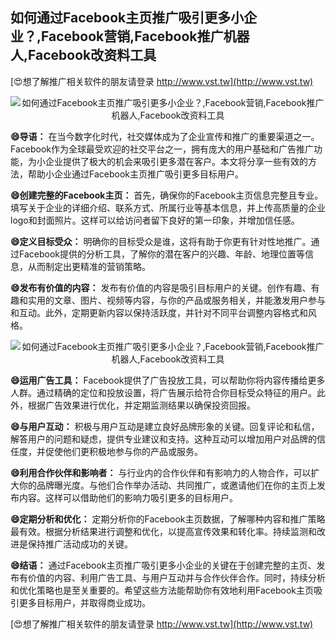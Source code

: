 ## **如何通过Facebook主页推广吸引更多小企业？,Facebook营销,Facebook推广机器人,Facebook改资料工具**

[😍想了解推广相关软件的朋友请登录 http://www.vst.tw](http://www.vst.tw)

 <center><img src="https://vst.tw/MP4/tuiguang/png/3.png" alt="如何通过Facebook主页推广吸引更多小企业？,Facebook营销,Facebook推广机器人,Facebook改资料工具"></center>

**😄导语：**
在当今数字化时代，社交媒体成为了企业宣传和推广的重要渠道之一。Facebook作为全球最受欢迎的社交平台之一，拥有庞大的用户基础和广告推广功能，为小企业提供了极大的机会来吸引更多潜在客户。本文将分享一些有效的方法，帮助小企业通过Facebook主页推广吸引更多目标用户。

**😄创建完整的Facebook主页：**
首先，确保你的Facebook主页信息完整且专业。填写关于企业的详细介绍、联系方式、所属行业等基本信息，并上传高质量的企业logo和封面照片。这样可以给访问者留下良好的第一印象，并增加信任感。

**😄定义目标受众：**
明确你的目标受众是谁，这将有助于你更有针对性地推广。通过Facebook提供的分析工具，了解你的潜在客户的兴趣、年龄、地理位置等信息，从而制定出更精准的营销策略。

**😄发布有价值的内容：**
发布有价值的内容是吸引目标用户的关键。创作有趣、有趣和实用的文章、图片、视频等内容，与你的产品或服务相关，并能激发用户参与和互动。此外，定期更新内容以保持活跃度，并针对不同平台调整内容格式和风格。

 <center><img src="https://vst.tw/MP4/tuiguang/png/3.png" alt="如何通过Facebook主页推广吸引更多小企业？,Facebook营销,Facebook推广机器人,Facebook改资料工具"></center>

**😄运用广告工具：**
Facebook提供了广告投放工具，可以帮助你将内容传播给更多人群。通过精确的定位和投放设置，将广告展示给符合你目标受众特征的用户。此外，根据广告效果进行优化，并定期监测结果以确保投资回报。

**😄与用户互动：**
积极与用户互动是建立良好品牌形象的关键。回复评论和私信，解答用户的问题和疑虑，提供专业建议和支持。这种互动可以增加用户对品牌的信任度，并促使他们更积极地参与你的产品或服务。

**😄利用合作伙伴和影响者：**
与行业内的合作伙伴和有影响力的人物合作，可以扩大你的品牌曝光度。与他们合作举办活动、共同推广，或邀请他们在你的主页上发布内容。这样可以借助他们的影响力吸引更多的目标用户。

**😄定期分析和优化：**
定期分析你的Facebook主页数据，了解哪种内容和推广策略最有效。根据分析结果进行调整和优化，以提高宣传效果和转化率。持续监测和改进是保持推广活动成功的关键。

**😄结语：**
通过Facebook主页推广吸引更多小企业的关键在于创建完整的主页、发布有价值的内容、利用广告工具、与用户互动并与合作伙伴合作。同时，持续分析和优化策略也是至关重要的。希望这些方法能帮助你有效地利用Facebook主页吸引更多目标用户，并取得商业成功。

[😍想了解推广相关软件的朋友请登录 http://www.vst.tw](http://www.vst.tw)



